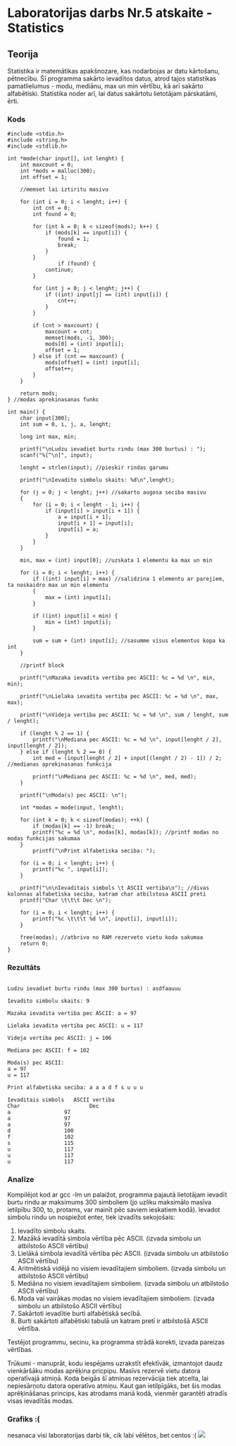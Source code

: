 <!-- https://help.github.com/en/github/writing-on-github/basic-writing-and-formatting-syntax -->
# Laboratorijas darbs Nr.5 atskaite - Statistics

## Teorija

Statistika ir matemātikas apakšnozare, kas nodarbojas ar datu kārtošanu, pētnecību. Šī programma sakārto ievadītos datus, atrod tajos statistikas pamatlielumus - modu, mediānu, max un min vērtību, kā arī sakārto alfabētiski.
Statistika noder arī, lai datus sakārtotu lietotājam pārskatāmi, ērti.

### Kods
```
#include <stdio.h>
#include <string.h>
#include <stdlib.h>

int *mode(char input[], int lenght) {
    int maxcount = 0;
    int *mods = malloc(300);
    int offset = 1;

    //memset lai iztiritu masivu

    for (int i = 0; i < lenght; i++) {
        int cnt = 0;
        int found = 0;

        for (int k = 0; k < sizeof(mods); k++) {
            if (mods[k] == input[i]) {
                found = 1;
                break;
            }
        }
                if (found) {
            continue;
        }

        for (int j = 0; j < lenght; j++) {
            if ((int) input[j] == (int) input[i]) {
                cnt++;
            }
        }

        if (cnt > maxcount) {
            maxcount = cnt;
            memset(mods, -1, 300);
            mods[0] = (int) input[i];
            offset = 1;
        } else if (cnt == maxcount) {
            mods[offset] = (int) input[i];
            offset++;
        }
    }

    return mods;
} //modas aprekinasanas funkc

int main() {
    char input[300];
    int sum = 0, i, j, a, lenght;

    long int max, min;

    printf("\nLudzu ievadiet burtu rindu (max 300 burtus) : ");
    scanf("%[^\n]", input);

    lenght = strlen(input); //pieskir rindas garumu

    printf("\nIevadito simbolu skaits: %d\n",lenght);

    for (j = 0; j < lenght; j++) //sakarto augosa seciba masivu
    {
        for (i = 0; i < lenght - 1; i++) {
            if (input[i] > input[i + 1]) {
                a = input[i + 1];
                input[i + 1] = input[i];
                input[i] = a;
            }
        }
    }
    
    min, max = (int) input[0]; //uzskata 1 elementu ka max un min

    for (i = 0; i < lenght; i++) {
        if ((int) input[i] > max) //salidzina 1 elementu ar parejiem, ta noskaidro max un min elementu
        {
            max = (int) input[i];
        }

        if ((int) input[i] < min) {
            min = (int) input[i];
        }

        sum = sum + (int) input[i]; //sasumme visus elementus kopa ka int
    }

    //printf block
    
    printf("\nMazaka ievadita vertiba pec ASCII: %c = %d \n", min, min);

    printf("\nLielaka ievadita vertiba pec ASCII: %c = %d \n", max, max);

    printf("\nVideja vertiba pec ASCII: %c = %d \n", sum / lenght, sum / lenght);

    if (lenght % 2 == 1) {
        printf("\nMediana pec ASCII: %c = %d \n", input[lenght / 2], input[lenght / 2]);
    } else if (lenght % 2 == 0) {
        int med = (input[lenght / 2] + input[(lenght / 2) - 1]) / 2; //medianas aprekinasanas funkcija

        printf("\nMediana pec ASCII: %c = %d \n", med, med);
    }

    printf("\nModa(s) pec ASCII: \n");

    int *modas = mode(input, lenght);

    for (int k = 0; k < sizeof(modas); ++k) {
        if (modas[k] == -1) break;
        printf("%c = %d \n", modas[k], modas[k]); //printf modas no modas funkcijas sakumaa
    }
        printf("\nPrint alfabetiska seciba: ");

    for (i = 0; i < lenght; i++) {
        printf("%c ", input[i]);
    }

    printf("\n\nIevaditais simbols \t ASCII vertiba\n"); //divas kolonnas alfabetiska seciba, katram char atbilstosa ASCII preti
    printf("Char \t\t\t Dec \n");

    for (i = 0; i < lenght; i++) {
        printf("%c \t\t\t %d \n", input[i], input[i]);
    }

    free(modas); //atbrivo no RAM rezerveto vietu koda sakumaa
    return 0;
}

```  

### Rezultāts
```

Ludzu ievadiet burtu rindu (max 300 burtus) : asdfaauuu

Ievadito simbolu skaits: 9

Mazaka ievadita vertiba pec ASCII: a = 97 

Lielaka ievadita vertiba pec ASCII: u = 117 

Videja vertiba pec ASCII: j = 106 

Mediana pec ASCII: f = 102 

Moda(s) pec ASCII: 
a = 97 
u = 117 

Print alfabetiska seciba: a a a d f s u u u 

Ievaditais simbols 	 ASCII vertiba
Char 		              Dec 
a 			      97 
a 			      97 
a 			      97 
d 			      100 
f 			      102 
s 			      115 
u 			      117 
u 			      117 
u 			      117 

```

### Analīze

Kompilējot kod ar gcc -lm un palaižot, programma pajautā lietotājam ievadīt burtu rindu ar maksimums 300 simboliem (jo uzliku maksimālo masīva ietilpību 300, to, protams, var mainīt pēc saviem ieskatiem kodā). Ievadot simbolu rindu un nospiežot enter, tiek izvadīts sekojošais:

1. Ievadīto simbolu skaits.
2. Mazākā ievadītā simbola vērtība pēc ASCII. (izvada simbolu un atbilstošo ASCII vērtību)
3. Lielākā simbola ievadītā vērtība pēc ASCII. (izvada simbolu un atbilstošo ASCII vērtību)
4. Aritmētiskā vidējā no visiem ievadītajiem simboliem. (izvada simbolu un atbilstošo ASCII vērtību)
5. Mediāna no visiem ievadītajiem simboliem. (izvada simbolu un atbilstošo ASCII vērtību)
6. Moda vai vairākas modas no visiem ievadītajiem simboliem. (izvada simbolu un atbilstošo ASCII vērtību)
7. Sakārtoti ievadītie burti alfabētiskā secībā.
8. Burti sakārtoti alfabētiski tabulā un katram pretī ir atbilstošā ASCII vērtība.

Testējot programmu, secinu, ka programma strādā korekti, izvada pareizas vērtības.

Trūkumi - manuprāt, kodu iespējams uzrakstīt efektīvāk, izmantojot daudz vienkāršāku modas aprēķina pricpipu. Masīvs rezervē vietu datora operatīvajā atmiņā. Koda beigās šī atmiņas rezervācija tiek atcelta, lai nepiesārņotu datora operatīvo atmiņu. Kaut gan ietilpīgāks, bet šis modas aprēķināšanas princips, kas atrodams manā kodā, vienmēr garantēti atradīs visas ievadītās modas.

### Grafiks :(
nesanaca visi laboratorijas darbi tik, cik labi vēlētos, bet centos :(
![](https://github.com/DaButter/RTR105/blob/master/darbi/5ld_statistics/aintmuch.jpg)


